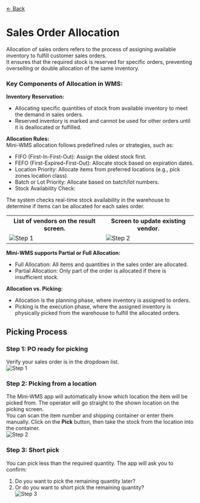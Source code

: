 [← Back](README.md)

# Sales Order Allocation

Allocation of sales orders refers to the process of assigning available inventory to fulfill customer sales orders.  
It ensures that the required stock is reserved for specific orders, preventing overselling or double allocation of the same inventory.

### Key Components of Allocation in WMS:

**Inventory Reservation:**
- Allocating specific quantities of stock from available inventory to meet the demand in sales orders.
- Reserved inventory is marked and cannot be used for other orders until it is deallocated or fulfilled.

**Allocation Rules:**  
Mini-WMS allocation follows predefined rules or strategies, such as:
- FIFO (First-In-First-Out): Assign the oldest stock first.
- FEFO (First-Expired-First-Out): Allocate stock based on expiration dates.
- Location Priority: Allocate items from preferred locations (e.g., pick zones location class).
- Batch or Lot Priority: Allocate based on batch/lot numbers.
- Stock Availability Check:

The system checks real-time stock availability in the warehouse to determine if items can be allocated for each sales order.

<table>
  <tr>
    <th>List of vendors on the result screen.</th>
    <th>Screen to update existing vendor.</th>
  </tr>
  <tr>
    <td style="vertical-align: top;">
      <img src="asset/vendorResult.png" alt="Step 1">
    </td>
    <td style="vertical-align: top;">
      <img src="asset/vendorUpdate.png" alt="Step 2">
    </td>
  </tr>
</table>

**Mini-WMS supports Partial or Full Allocation:**
- Full Allocation: All items and quantities in the sales order are allocated.
- Partial Allocation: Only part of the order is allocated if there is insufficient stock.

**Allocation vs. Picking:**
- Allocation is the planning phase, where inventory is assigned to orders.
- Picking is the execution phase, where the assigned inventory is physically picked from the warehouse to fulfill the allocated orders.


## Picking Process

### Step 1: PO ready for picking
Verify your sales order is in the dropdown list.  
![Step 1](asset/Picking1.png)

### Step 2: Picking from a location
The Mini-WMS app will automatically know which location the item will be picked from. The operator will go straight to the shown location on the picking screen.  
You can scan the item number and shipping container or enter them manually. Click on the **Pick** button, then take the stock from the location into the container.  
![Step 2](asset/Picking2.png)

### Step 3: Short pick
You can pick less than the required quantity. The app will ask you to confirm:  
1. Do you want to pick the remaining quantity later?  
2. Or do you want to short pick the remaining quantity?  
![Step 3](asset/Picking3.png)
